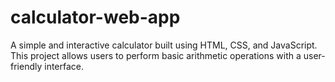 # calculator-web-app
A simple and interactive calculator built using HTML, CSS, and JavaScript. This project allows users to perform basic arithmetic operations with a user-friendly interface.
